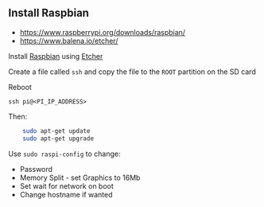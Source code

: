 ## Install Raspbian
* https://www.raspberrypi.org/downloads/raspbian/
* https://www.balena.io/etcher/

Install [Raspbian](https://www.raspberrypi.org/downloads/raspbian/) using [Etcher](https://www.balena.io/etcher/)

Create a file called `ssh` and copy the file to the `ROOT` partition on the SD card

Reboot

`ssh pi@<PI_IP_ADDRESS>`

Then:

```sh
    sudo apt-get update
    sudo apt-get upgrade
```

Use `sudo raspi-config` to change:
* Password
* Memory Split - set Graphics to 16Mb
* Set wait for network on boot
* Change hostname if wanted
